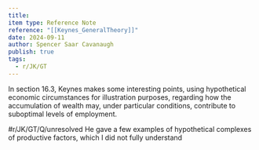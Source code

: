 ```yaml
---
title: 
item type: Reference Note
reference: "[[Keynes_GeneralTheory]]"
date: 2024-09-11
author: Spencer Saar Cavanaugh
publish: true
tags:
  - r/JK/GT
---
```

In section 16.3, Keynes makes some interesting points, using hypothetical economic circumstances for illustration purposes, regarding how the accumulation of wealth may, under particular conditions, contribute to suboptimal levels of employment. 

#r/JK/GT/Q/unresolved  He gave a few examples of hypothetical complexes of productive factors, which I did not fully understand